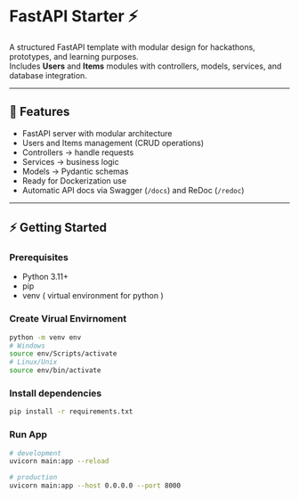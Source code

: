 # FastAPI Starter ⚡

A structured FastAPI template with modular design for hackathons, prototypes, and learning purposes.  
Includes **Users** and **Items** modules with controllers, models, services, and database integration.

---

## 🚀 Features

- FastAPI server with modular architecture
- Users and Items management (CRUD operations)
- Controllers → handle requests
- Services → business logic
- Models → Pydantic schemas
- Ready for Dockerization use
- Automatic API docs via Swagger (`/docs`) and ReDoc (`/redoc`)

---

## ⚡ Getting Started

### Prerequisites

- Python 3.11+
- pip
- venv ( virtual environment for python )

### Create Virual Envirnoment

```bash
python -m venv env
# Windows
source env/Scripts/activate
# Linux/Unix
source env/bin/activate
```

### Install dependencies

```bash
pip install -r requirements.txt
```

### Run App

```bash
# development
uvicorn main:app --reload

# production
uvicorn main:app --host 0.0.0.0 --port 8000
```
